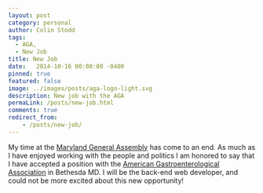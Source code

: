 ```yaml
---
layout: post
category: personal
author: Colin Stodd
tags:
  - AGA,
  - New Job
title: New Job
date:   2014-10-16 00:00:00 -0400
pinned: true
featured: false
image: ../images/posts/aga-logo-light.svg
description: New job with the AGA
permaLink: /posts/new-job.html
comments: true
redirect_from:
    - /posts/new-job/
---
```


My time at the <a href="http://mgaleg.maryland.gov/webmga/frm1st.aspx?tab=home" target="_blank" rel="noopener">Maryland General Assembly</a> has come to an end.  As much as I have enjoyed working with the people and politics I am honored to say that I have accepted a position with the <a href="http://www.gastro.org/" target="_blank" rel="noopener">American Gastroenterological Association</a> in Bethesda MD.  I will be the back-end web developer, and could not be more excited about this new opportunity!
